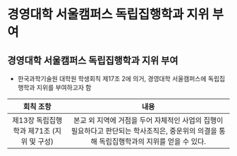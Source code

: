 경영대학 서울캠퍼스 독립집행학과 지위 부여
===

## 경영대학 서울캠퍼스 독립집행학과 지위 부여
- 한국과학기술원 대학원 학생회칙 제17조 2에 의거, 경영대학 서울캠퍼스에 독립집행학과 지위를 부여하고자 함

|  회칙 조항  |  내용 |
|:---:|:---:|
| 제13장 독립집행학과 제71조 (지위 및 구성) | 본교 외 지역에 거점을 두어 자체적인 사업의 집행이 필요하다고 판단되는 학사조직은, 중운위의 의결을 통해 독립집행학과의 지위를 얻을 수 있다.|
